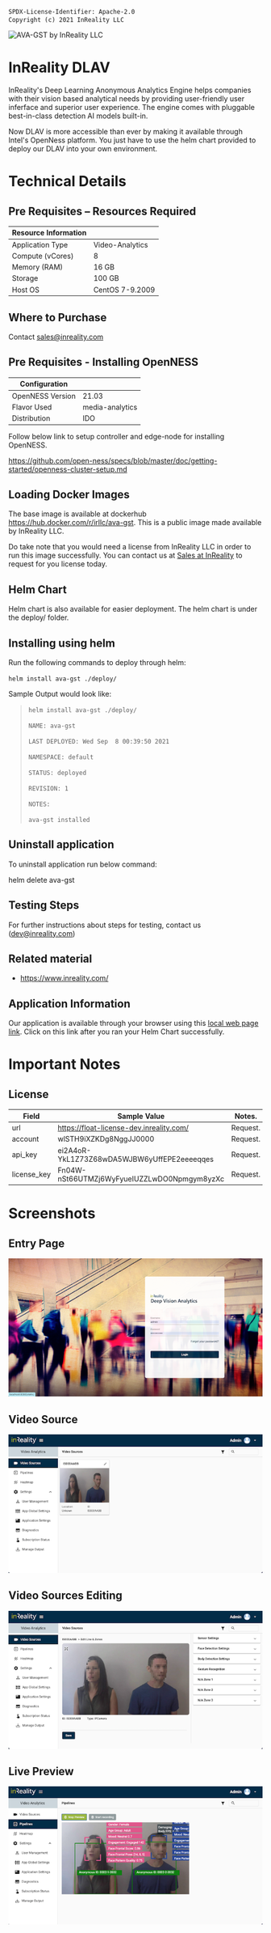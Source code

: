 ```text
SPDX-License-Identifier: Apache-2.0
Copyright (c) 2021 InReality LLC
```
<img src="https://media-exp1.licdn.com/dms/image/C4E0BAQG5Q1SR05amJg/company-logo_200_200/0/1519901343043?e=1639008000&v=beta&t=76nSvaqAh7_T8o4cwAzYvBvE6w095KSFtXo1iTQHB-M" 
     alt="AVA-GST by InReality LLC" width="120">
<h1>InReality DLAV</h1>
<p>
InReality's Deep Learning Anonymous Analytics Engine helps companies with their vision based analytical needs by providing user-friendly user inferface and superior user experience. The engine comes with pluggable best-in-class detection AI models built-in.
</p>
<p>
Now DLAV is more accessible than ever by making it available through Intel's OpenNess platform. You just have to use the helm chart provided to deploy our DLAV into your own environment.
</p>
<h1>Technical Details</h1>

## **Pre Requisites – Resources Required**

| **Resource Information**           |                      |
|------------------------------------|----------------------|
| Application Type                   | Video-Analytics		| 
| Compute  (vCores)                  | 8                    |  
| Memory (RAM)                       | 16 GB                |  
| Storage 				       | 100  GB              |  
| Host OS                            | CentOS 7-9.2009      | 
  
## **Where to Purchase**
Contact sales@inreality.com


## Pre Requisites - Installing OpenNESS
|**Configuration**                   |                       |
|  ----------------------------------|-----------------------|
| OpenNESS Version                   | 21.03		         |
| Flavor Used 					     | media-analytics			 |
| Distribution						 | IDO    	     |


Follow below link to setup controller and edge-node for installing OpenNESS.

https://github.com/open-ness/specs/blob/master/doc/getting-started/openness-cluster-setup.md


<h2>Loading Docker Images</h2>
<p>
The base image is available at dockerhub <a href="https://hub.docker.com/r/irllc/ava-gst">https://hub.docker.com/r/irllc/ava-gst</a>. This is a public image made available by InReality LLC.
</p>
<p>
Do take note that you would need a license from InReality LLC in order to run this image successfully. 
You can contact us at <a href="mailto:sales@inreality.com?">Sales at InReality</a> to request for you license today.
</p>


<h2>Helm Chart</h2>
<P>
Helm chart is also available for easier deployment. The helm chart is under the deploy/ folder.
</P>

## Installing <application name> using helm

Run the following commands to deploy  through helm:

`helm install ava-gst ./deploy/`

 Sample Output would look like:

> `helm install ava-gst ./deploy/`
>
> `NAME: ava-gst`
>
> `LAST DEPLOYED: Wed Sep  8 00:39:50 2021`
>
> `NAMESPACE: default`
>
> `STATUS: deployed`
>
> `REVISION: 1`
>
> `NOTES:`
>
> `ava-gst installed`	


## Uninstall <application name> application
To uninstall application run below command:

helm delete ava-gst

## Testing Steps
For further instructions about steps for testing, contact us (dev@inreality.com)

## **Related material**
* https://www.inreality.com/
     
<h2>Application Information</h2>
Our application is available through your browser using this <a href="http://localhost:8080/">local web page link</a>. Click on this link after you ran your Helm Chart successfully.
<br />
<h1>Important Notes</h1>
<h2>License</h2>
  
| Field         | Sample Value                                 | Notes.   |
| ------------- | ----------------------                       | -------  |
| url           | https://float-license-dev.inreality.com/     | Request. |
| account       | wlSTH9iXZKDg8NggJJ0000                       | Request. |
| api_key       | ei2A4oR-YkL1Z73Z68wDA5WJBW6yUffEPE2eeeeqqes  | Request. |
| license_key   | Fn04W-nSt66UTMZj6WyFyueIUZZLwDO0Npmgym8yzXc  | Request. |


<h1>Screenshots</h1>
<h2>Entry Page</h2>

![Screenshot](images/01_entry.png)


<h2>Video Source</h2>

![Screenshot](images/02_video_sources.png)

<h2>Video Sources Editing</h2>

![Screenshot](images/03_video_settings.png)

<h2>Live Preview</h2>

![Screenshot](images/04_live_preview.png)




